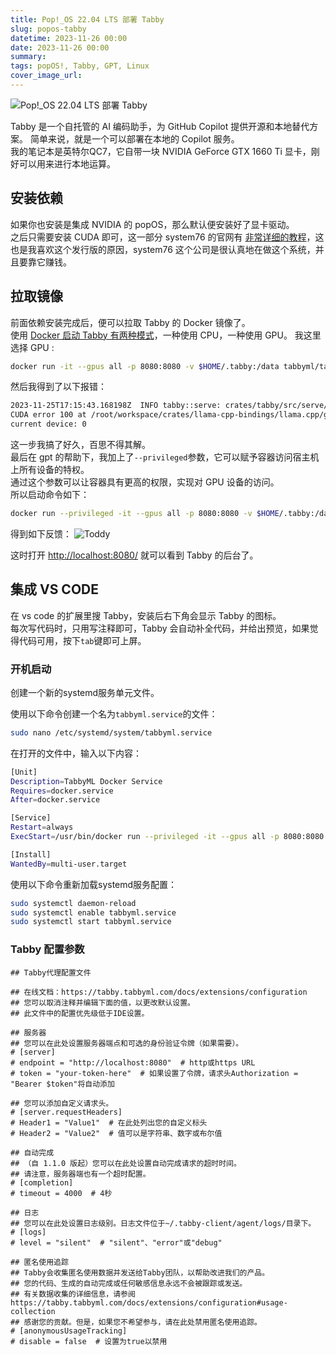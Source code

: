 ```yaml
---
title: Pop!_OS 22.04 LTS 部署 Tabby
slug: popos-tabby
datetime: 2023-11-26 00:00
date: 2023-11-26 00:00
summary: 
tags: popOS!, Tabby, GPT, Linux
cover_image_url: 
---
```

![Pop!_OS 22.04 LTS 部署 Tabby ](../../assets/popOS%E4%B8%8B%E9%83%A8%E7%BD%B2Tabby.gif)

Tabby 是一个自托管的 AI 编码助手，为 GitHub Copilot 提供开源和本地替代方案。 
简单来说，就是一个可以部署在本地的 Copilot 服务。  
我的笔记本是英特尔QC7，它自带一块 NVIDIA GeForce GTX 1660 Ti 显卡，刚好可以用来进行本地运算。 

## 安装依赖
如果你也安装是集成 NVIDIA 的 popOS，那么默认便安装好了显卡驱动。  
之后只需要安装 CUDA 即可，这一部分 system76 的官网有 [非常详细的教程](https://support.system76.com/articles/cuda/#not-running-pop_os)，这也是我喜欢这个发行版的原因，system76 这个公司是很认真地在做这个系统，并且要靠它赚钱。  

## 拉取镜像
前面依赖安装完成后，便可以拉取 Tabby 的 Docker 镜像了。  
使用 [Docker 启动 Tabby 有两种模式](https://tabby.tabbyml.com/docs/installation/docker)，一种使用 CPU，一种使用 GPU。 
我这里选择 GPU :
```bash
docker run -it --gpus all -p 8080:8080 -v $HOME/.tabby:/data tabbyml/tabby serve --model TabbyML/StarCoder-1B --device cuda
```

然后我得到了以下报错：
```bash
2023-11-25T17:15:43.168198Z  INFO tabby::serve: crates/tabby/src/serve/mod.rs:146: Starting server, this might takes a few minutes...
CUDA error 100 at /root/workspace/crates/llama-cpp-bindings/llama.cpp/ggml-cuda.cu:478: no CUDA-capable device is detected
current device: 0
```

这一步我搞了好久，百思不得其解。   
最后在 gpt 的帮助下，我加上了`--privileged`参数，它可以赋予容器访问宿主机上所有设备的特权。  
通过这个参数可以让容器具有更高的权限，实现对 GPU 设备的访问。   
所以启动命令如下：

```bash
docker run --privileged -it --gpus all -p 8080:8080 -v $HOME/.tabby:/data tabbyml/tabby serve --model TabbyML/StarCoder-1B --device cuda
```

得到如下反馈：
![Toddy](../../assets/popos_taddy.png)

这时打开 [http://localhost:8080/](http://localhost:8080/) 就可以看到 Tabby 的后台了。

## 集成 VS CODE
在 vs code 的扩展里搜 Tabby，安装后右下角会显示 Tabby 的图标。  
每次写代码时，只用写注释即可，Tabby 会自动补全代码，并给出预览，如果觉得代码可用，按下`tab`键即可上屏。

### 开机启动

创建一个新的systemd服务单元文件。

使用以下命令创建一个名为`tabbyml.service`的文件：

```bash
sudo nano /etc/systemd/system/tabbyml.service
```


在打开的文件中，输入以下内容：

```bash
[Unit]
Description=TabbyML Docker Service
Requires=docker.service
After=docker.service

[Service]
Restart=always
ExecStart=/usr/bin/docker run --privileged -it --gpus all -p 8080:8080 -v $HOME/.tabby:/data tabbyml/tabby serve --model TabbyML/StarCoder-1B --device cuda

[Install]
WantedBy=multi-user.target
```

使用以下命令重新加载systemd服务配置：

```bash
sudo systemctl daemon-reload
sudo systemctl enable tabbyml.service
sudo systemctl start tabbyml.service
```



### Tabby 配置参数

    ## Tabby代理配置文件
    
    ## 在线文档：https://tabby.tabbyml.com/docs/extensions/configuration
    ## 您可以取消注释并编辑下面的值，以更改默认设置。
    ## 此文件中的配置优先级低于IDE设置。
    
    ## 服务器
    ## 您可以在此处设置服务器端点和可选的身份验证令牌（如果需要）。
    # [server]
    # endpoint = "http://localhost:8080"  # http或https URL
    # token = "your-token-here"  # 如果设置了令牌，请求头Authorization = "Bearer $token"将自动添加
    
    ## 您可以添加自定义请求头。
    # [server.requestHeaders]
    # Header1 = "Value1"  # 在此处列出您的自定义标头
    # Header2 = "Value2"  # 值可以是字符串、数字或布尔值
    
    ## 自动完成
    ## （自 1.1.0 版起）您可以在此处设置自动完成请求的超时时间。
    ## 请注意，服务器端也有一个超时配置。
    # [completion]
    # timeout = 4000  # 4秒
    
    ## 日志
    ## 您可以在此处设置日志级别。日志文件位于~/.tabby-client/agent/logs/目录下。
    # [logs]
    # level = "silent"  # "silent"、"error"或"debug"
    
    ## 匿名使用追踪
    ## Tabby会收集匿名使用数据并发送给Tabby团队，以帮助改进我们的产品。
    ## 您的代码、生成的自动完成或任何敏感信息永远不会被跟踪或发送。
    ## 有关数据收集的详细信息，请参阅https://tabby.tabbyml.com/docs/extensions/configuration#usage-collection
    ## 感谢您的贡献。但是，如果您不希望参与，请在此处禁用匿名使用追踪。
    # [anonymousUsageTracking]
    # disable = false  # 设置为true以禁用